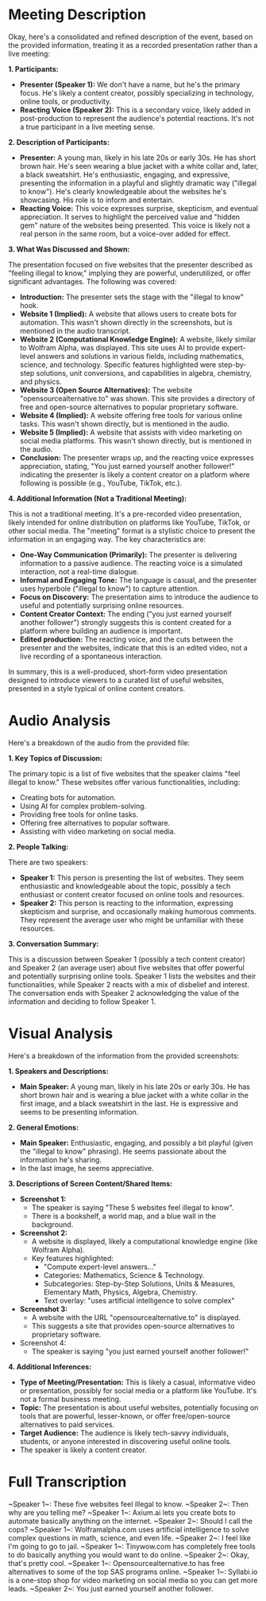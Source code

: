 # Meeting Description

Okay, here's a consolidated and refined description of the event, based on the provided information, treating it as a recorded presentation rather than a live meeting:

**1. Participants:**

*   **Presenter (Speaker 1):**  We don't have a name, but he's the primary focus. He's likely a content creator, possibly specializing in technology, online tools, or productivity.
*   **Reacting Voice (Speaker 2):** This is a secondary voice, likely added in post-production to represent the audience's potential reactions. It's not a true participant in a live meeting sense.

**2. Description of Participants:**

*   **Presenter:** A young man, likely in his late 20s or early 30s. He has short brown hair. He's seen wearing a blue jacket with a white collar and, later, a black sweatshirt. He's enthusiastic, engaging, and expressive, presenting the information in a playful and slightly dramatic way ("illegal to know"). He's clearly knowledgeable about the websites he's showcasing. His role is to inform and entertain.
*   **Reacting Voice:** This voice expresses surprise, skepticism, and eventual appreciation. It serves to highlight the perceived value and "hidden gem" nature of the websites being presented. This voice is likely not a real person in the same room, but a voice-over added for effect.

**3. What Was Discussed and Shown:**

The presentation focused on five websites that the presenter described as "feeling illegal to know," implying they are powerful, underutilized, or offer significant advantages. The following was covered:

*   **Introduction:** The presenter sets the stage with the "illegal to know" hook.
*   **Website 1 (Implied):** A website that allows users to create bots for automation. This wasn't shown directly in the screenshots, but is mentioned in the audio transcript.
*   **Website 2 (Computational Knowledge Engine):** A website, likely similar to Wolfram Alpha, was displayed. This site uses AI to provide expert-level answers and solutions in various fields, including mathematics, science, and technology. Specific features highlighted were step-by-step solutions, unit conversions, and capabilities in algebra, chemistry, and physics.
*   **Website 3 (Open Source Alternatives):** The website "opensourcealternative.to" was shown. This site provides a directory of free and open-source alternatives to popular proprietary software.
*   **Website 4 (Implied):** A website offering free tools for various online tasks. This wasn't shown directly, but is mentioned in the audio.
*   **Website 5 (Implied):** A website that assists with video marketing on social media platforms. This wasn't shown directly, but is mentioned in the audio.
*   **Conclusion:** The presenter wraps up, and the reacting voice expresses appreciation, stating, "You just earned yourself another follower!" indicating the presenter is likely a content creator on a platform where following is possible (e.g., YouTube, TikTok, etc.).

**4. Additional Information (Not a Traditional Meeting):**

This is not a traditional meeting. It's a pre-recorded video presentation, likely intended for online distribution on platforms like YouTube, TikTok, or other social media. The "meeting" format is a stylistic choice to present the information in an engaging way. The key characteristics are:

*   **One-Way Communication (Primarily):** The presenter is delivering information to a passive audience. The reacting voice is a simulated interaction, not a real-time dialogue.
*   **Informal and Engaging Tone:** The language is casual, and the presenter uses hyperbole ("illegal to know") to capture attention.
*   **Focus on Discovery:** The presentation aims to introduce the audience to useful and potentially surprising online resources.
*   **Content Creator Context:** The ending ("you just earned yourself another follower") strongly suggests this is content created for a platform where building an audience is important.
* **Edited production:** The reacting voice, and the cuts between the presenter and the websites, indicate that this is an edited video, not a live recording of a spontaneous interaction.

In summary, this is a well-produced, short-form video presentation designed to introduce viewers to a curated list of useful websites, presented in a style typical of online content creators.



# Audio Analysis

Here's a breakdown of the audio from the provided file:

**1. Key Topics of Discussion:**

The primary topic is a list of five websites that the speaker claims "feel illegal to know." These websites offer various functionalities, including:

*   Creating bots for automation.
*   Using AI for complex problem-solving.
*   Providing free tools for online tasks.
*   Offering free alternatives to popular software.
*   Assisting with video marketing on social media.

**2. People Talking:**

There are two speakers:

*   **Speaker 1:** This person is presenting the list of websites. They seem enthusiastic and knowledgeable about the topic, possibly a tech enthusiast or content creator focused on online tools and resources.
*   **Speaker 2:** This person is reacting to the information, expressing skepticism and surprise, and occasionally making humorous comments. They represent the average user who might be unfamiliar with these resources.

**3. Conversation Summary:**

This is a discussion between Speaker 1 (possibly a tech content creator) and Speaker 2 (an average user) about five websites that offer powerful and potentially surprising online tools. Speaker 1 lists the websites and their functionalities, while Speaker 2 reacts with a mix of disbelief and interest. The conversation ends with Speaker 2 acknowledging the value of the information and deciding to follow Speaker 1.



# Visual Analysis

Here's a breakdown of the information from the provided screenshots:

**1. Speakers and Descriptions:**

*   **Main Speaker:** A young man, likely in his late 20s or early 30s. He has short brown hair and is wearing a blue jacket with a white collar in the first image, and a black sweatshirt in the last. He is expressive and seems to be presenting information.

**2. General Emotions:**

*   **Main Speaker:** Enthusiastic, engaging, and possibly a bit playful (given the "illegal to know" phrasing). He seems passionate about the information he's sharing.
* In the last image, he seems appreciative.

**3. Descriptions of Screen Content/Shared Items:**

*   **Screenshot 1:**
    *   The speaker is saying "These 5 websites feel illegal to know".
    *   There is a bookshelf, a world map, and a blue wall in the background.
*   **Screenshot 2:**
    *   A website is displayed, likely a computational knowledge engine (like Wolfram Alpha).
    *   Key features highlighted:
        *   "Compute expert-level answers..."
        *   Categories: Mathematics, Science & Technology.
        *   Subcategories: Step-by-Step Solutions, Units & Measures, Elementary Math, Physics, Algebra, Chemistry.
        *   Text overlay: "uses artificial intelligence to solve complex"
*   **Screenshot 3:**
    *   A website with the URL "opensourcealternative.to" is displayed.
    *   This suggests a site that provides open-source alternatives to proprietary software.
* Screenshot 4:
    * The speaker is saying "you just earned yourself another follower!"

**4. Additional Inferences:**

*   **Type of Meeting/Presentation:** This is likely a casual, informative video or presentation, possibly for social media or a platform like YouTube. It's not a formal business meeting.
*   **Topic:** The presentation is about useful websites, potentially focusing on tools that are powerful, lesser-known, or offer free/open-source alternatives to paid services.
*   **Target Audience:** The audience is likely tech-savvy individuals, students, or anyone interested in discovering useful online tools.
* The speaker is likely a content creator.



# Full Transcription

~Speaker 1~: These five websites feel illegal to know.
~Speaker 2~: Then why are you telling me?
~Speaker 1~: Axium.ai lets you create bots to automate basically anything on the internet.
~Speaker 2~: Should I call the cops?
~Speaker 1~: Wolframalpha.com uses artificial intelligence to solve complex questions in math, science, and even life.
~Speaker 2~: I feel like I'm going to go to jail.
~Speaker 1~: Tinywow.com has completely free tools to do basically anything you would want to do online.
~Speaker 2~: Okay, that's pretty cool.
~Speaker 1~: Opensourcealternative.to has free alternatives to some of the top SAS programs online.
~Speaker 1~: Syllabi.io is a one-stop shop for video marketing on social media so you can get more leads.
~Speaker 2~: You just earned yourself another follower.